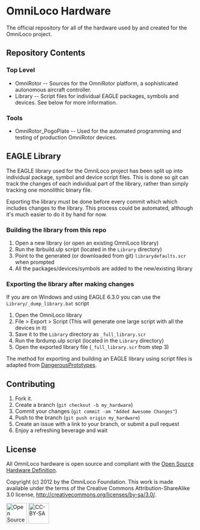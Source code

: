 OmniLoco Hardware
=================

The official repository for all of the hardware used by and created for the OmniLoco
project.

Repository Contents
-------------------

### Top Level

* OmniRotor -- Sources for the OmniRotor platform, a sophisticated autonomous aircraft controller.
* Library -- Script files for individual EAGLE packages, symbols and devices. See below for more
information.

### Tools

* OmniRotor_PogoPlate -- Used for the automated programming and testing of production OmniRotor devices.

EAGLE Library
-------------
The EAGLE library used for the OmniLoco project has been split up into individual package,
symbol and device script files. This is done so git can track the changes of each individual
part of the library, rather than simply tracking one monolithic binary file.

Exporting the library must be done before every commit which which includes changes to the
library. This process could be automated, although it's much easier to do it by hand for now.

### Building the library from this repo
1. Open a new library (or open an existing OmniLoco library)
2. Run the lbrbuild.ulp script (located in the `Library` directory)
3. Point to the generated (or downloaded from git) `librarydefaults.scr` when prompted
4. All the packages/devices/symbols are added to the new/existing library

### Exporting the library after making changes
If you are on Windows and using EAGLE 6.3.0 you can use the `Library/_dump_library.bat` script

1. Open the OmniLoco library
2. File > Export > Script (This will generate one large script with all the devices in it)
3. Save it to the `Library` directory as `_full_library.scr`
4. Run the lbrdump.ulp script (located in the `Library` directory)
5. Open the exported library file (`_full_library.scr` from step 3)

The method for exporting and building an EAGLE library using script files is adapted from 
[DangerousPrototypes][1].

Contributing
------------

1. Fork it.
2. Create a branch (`git checkout -b my_hardware`)
3. Commit your changes (`git commit -am "Added Awesome Changes"`)
4. Push to the branch (`git push origin my_hardware`)
5. Create an issue with a link to your branch, or submit a pull request
6. Enjoy a refreshing beverage and wait


License
-------
All OmniLoco hardware is open source and compliant with the [Open Source Hardware Definition][2].

Copyright (c) 2012 by the OmniLoco Foundation. This work is made available under the terms of the Creative Commons Attribution-ShareAlike 3.0 license, http://creativecommons.org/licenses/by-sa/3.0/.

<img src="http://oshwlogo.com/logos/oshw-logo-100-px.png" alt="Open Source Hardware" height="55px"/>
<img src="http://mirrors.creativecommons.org/presskit/buttons/88x31/png/by-sa.png" alt="CC-BY-SA" height="55px"/>

[1]: http://dangerousprototypes.com/docs/Dangerous_Prototypes_Cadsoft_Eagle_parts_library
[2]: http://freedomdefined.org/OSHW#Open_Source_Hardware_.28OSHW.29_Definition_1.0